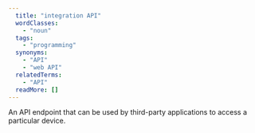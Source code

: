 ```yaml
---
  title: "integration API"
  wordClasses: 
    - "noun"
  tags: 
    - "programming"
  synonyms: 
    - "API"
    - "web API"
  relatedTerms: 
    - "API"
  readMore: []
---
```

An API endpoint that can be used by third-party applications to access a particular device.
